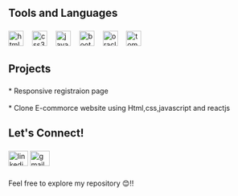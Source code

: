 ###

<h2 align="left">Tools and Languages</h2>

###

<div align="left">
  <img src="https://img.shields.io/badge/HTML5-E34F26?logo=html5&logoColor=white&style=for-the-badge" height="30" alt="html5 logo"  />
  <img width="9" />
  <img src="https://img.shields.io/badge/CSS3-1572B6?logo=css3&logoColor=white&style=for-the-badge" height="30" alt="css3 logo"  />
  <img width="9" />
  <img src="https://img.shields.io/badge/JavaScript-F7DF1E?logo=javascript&logoColor=black&style=for-the-badge" height="30" alt="javascript logo"  />
  <img width="9" />
  <img src="https://img.shields.io/badge/Bootstrap-7952B3?logo=bootstrap&logoColor=white&style=for-the-badge" height="30" alt="bootstrap logo"  />
  <img width="9" />
  <img src="https://img.shields.io/badge/Oracle-F80000?logo=oracle&logoColor=white&style=for-the-badge" height="30" alt="oracle logo"  />
  <img width="9" />
  <img src="https://img.shields.io/badge/Apache Tomcat-F8DC75?logo=apachetomcat&logoColor=black&style=for-the-badge" height="30" alt="tomcat logo"  />
</div>

###

<h2 align="left">Projects</h2>

###

<p align="left">*  Responsive registraion page<br><br>* Clone E-commorce website using  Html,css,javascript and reactjs</p>

###

<h2 align="left">Let's Connect!</h2>

###

<div align="left">
<a href="www.linkedin.com/in/kveeramanikanta">  <img  href="www.linkedin.com/in/kveeramanikanta"  src="https://raw.githubusercontent.com/maurodesouza/profile-readme-generator/master/src/assets/icons/social/linkedin/default.svg" width="39" height="30" alt="linkedin logo" /></a>
<a href="mailto:veeramanikanta4030@gmail.com">  <img   href="mailto:veeramanikanta4030@gmail.com"  src="https://raw.githubusercontent.com/maurodesouza/profile-readme-generator/master/src/assets/icons/social/gmail/default.svg" width="39" height="30" alt="gmail logo"  /></a>
</div>

###

<p align="left">Feel free to explore my repository 😊!!</p>

###



